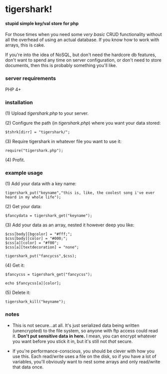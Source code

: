 tigershark!
=====

#### stupid simple key/val store for php ####

For those times when you need some _very basic_ CRUD functionality without all the overhead of using an actual database. If you know how to work with arrays, this is cake.

If you're into the idea of NoSQL, but don't need the hardcore db features, don't want to spend any time on server configuration, or don't need to store documents, then this is probably something you'll like.

### server requirements ###
PHP 4+

### installation ###

(1) Upload _tigershark.php_ to your server. 

(2) Configure the path (in _tigershark.php_) where you want your data stored:

	$tshrk[dirr] = "tigershark/";

(3) Require tigershark in whatever file you want to use it:

	require("tigershark.php"); 
	
(4) Profit.


### example usage ###

(1) Add your data with a key name:
	
	tigershark_put("keyname","this is, like, the coolest song i've ever heard in my whole life");

(2) Get your data:
	
	$fancydata = tigershark_get("keyname");

(3) Add your data as an array, nested it however deep you like:

	$css[body][bgcolor] = "#fff;";
	$css[body][color] = "#000;";
	$css[a][color] = "#f00";
	$css[a][textdecoration] = "none";
	
	tigershark_put("fancycss",$css);

(4) Get it:

	$fancycss = tigershark_get("fancycss");
	
	echo $fancycss[a][color];

(5) Delete it:

	tigershark_kill("keyname");



### notes ###

* This is not secure...at all. It's just serialized data being written (unencrypted) to the file system, so anyone with ftp access could read it. __Don't put sensitive data in here.__ I mean, you can encrypt whatever you want before you stick it in, but it's still not _that_ secure.

* If you're performance-conscious, you should be clever with how you use this. Each read/write uses a file on the disk, so if you have a lot of variables, you'll obviously want to nest some arrays and only read/write that data once.